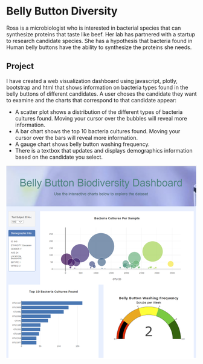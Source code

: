 # Belly Button Diversity

Rosa is a microbiologist who is interested in bacterial species that can synthesize proteins that taste like beef. Her lab has partnered with a startup to research candidate species. She has a hypothesis that bacteria found in Human belly buttons have the ability to synthesize the proteins she needs.

## Project

I have created a web visualization dashboard using javascript, plotly, bootstrap and html that shows information on bacteria types found in the belly buttons of different candidates. A user choses the candidate they want to examine and the charts that correspond to that candidate appear:

 - A scatter plot shows a distribution of the different types of bacteria cultures found. Moving your cursor over the bubbles will reveal more information.
 - A bar chart shows the top 10 bacteria cultures found. Moving your cursor over the bars will reveal more information.
 - A gauge chart shows belly button washing frequency.
 - There is a textbox that updates and displays demographics information based on the candidate you select.
 
<img src = "https://github.com/Kee2u/Plotly_Diversity/blob/main/images/Webpage.PNG?raw=true">
